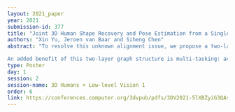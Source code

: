 ```yaml
---
layout: 2021_paper
year: 2021
submission-id: 377
title: "Joint 3D Human Shape Recovery and Pose Estimation from a Single Image with Bilayer Graph"
authors: "Xin Yu, Jeroen van Baar and Siheng Chen"
abstract: "To resolve this unknown alignment issue, we propose a two-layer graph structure, where one layer is a mesh graph for human shapes, and the other layer is a skeleton graph for body joints. Information between the two layers is exchanged via fusion graph modules. The skeleton graph can associate the 2D body joints estimated from an image with their coordinates in 3D space. 2D body joints can be well estimated from an image. This body-joint-based correspondence allows us to attach local image features to each body joint in the skeleton graph, and then propagate local image information to mesh nodes through the two-layer graph structure.

An added benefit of this two-layer graph structure is multi-tasking: achieving shape recovery and pose estimation at the same time. Two layers naturally model a human body from mesh and skeleton scales, handling shape recovery and pose estimation, respectively. The cross or fusion layer is a trainable bipartite graph that connects body joints and mesh nodes. Instead of imposing any fixed connections, such a bipartite graph can adaptively adjust the relationships between the mesh nodes and body joints. It enables the feature fusion between two scales of a human body, mutually enhancing two tasks. This is related to linear blend skinning, however, where skinning provides an analytical transformation, our cross-layer learns a data-adaptive transformation between body joints and mesh nodes in the high-dimensional feature space."
type: Poster
day: 1
session: 2
session-name: 3D Humans + Low-level Vision 1
order: 6
link: https://conferences.computer.org/3dvpub/pdfs/3DV2021-5lXBZyiG3QAsRBKXHIjqU8/268800a505/268800a505.pdf
---
```

